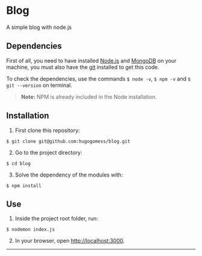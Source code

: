 # Blog

A simple blog with node.js

## Dependencies

First of all, you need to have installed [Node.js](https://nodejs.org) and [MongoDB](https://www.mongodb.com/download-center/community) on your machine,  you must also have the [git](https://git-scm.com/downloads) installed to get this code.

To check the dependencies, use the commands `$ node -v`, `$ npm -v` and `$ git --version` on terminal.


> **Note:** NPM is already included in the Node installation.

## Installation

1. First clone this repository:

  ```
  $ git clone git@github.com:hugogomess/blog.git
  ```

2. Go to the project directory:

  ```
  $ cd blog
  ```

3. Solve the dependency of the modules with:

  ```
  $ npm install
  ```

## Use

1. Inside the project root folder, run:

  ```
  $ nodemon index.js
  ```

2. In your browser, open [http://localhost:3000](http://localhost:3000).

----------